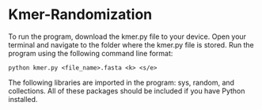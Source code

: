 # Kmer-Randomization

To run the program, download the kmer.py file to your device. Open your terminal and navigate to the folder where the kmer.py file is stored. Run the program using the following command line format:
```
python kmer.py <file_name>.fasta <k> <s/e>
```
The following libraries are imported in the program: sys, random, and collections. All of these packages should be included if you have Python installed.
